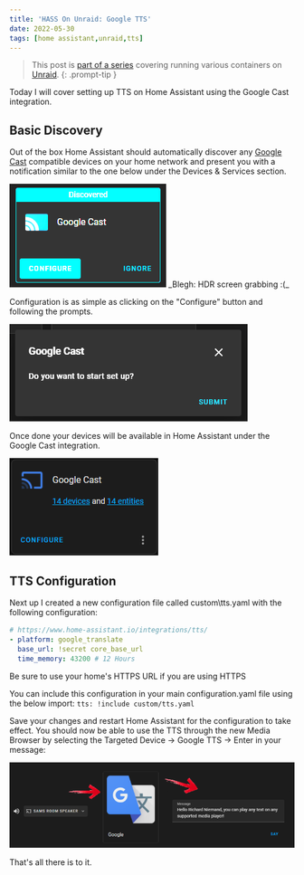 ```yaml
---
title: 'HASS On Unraid: Google TTS'
date: 2022-05-30
tags: [home assistant,unraid,tts]
---
```


> This post is [part of a series](https://www.richardn.ca/series/#unraid-containers-2022) covering running various containers on [Unraid](https://unraid.net/).
{: .prompt-tip }

Today I will cover setting up TTS on Home Assistant using the Google Cast integration.

## Basic Discovery
Out of the box Home Assistant should automatically discover any [Google Cast](https://www.home-assistant.io/integrations/cast/) compatible devices on your home network and present you with a notification similar to the one below under the Devices & Services section.

<img src="./002.png" alt="" />
_Blegh: HDR screen grabbing :(_

Configuration is as simple as clicking on the "Configure" button and following the prompts.

<img src="./003.png" alt="" />

Once done your devices will be available in Home Assistant under the Google Cast integration.

<img src="./004.png" alt="" />

## TTS Configuration
Next up I created a new configuration file called custom\tts.yaml with the following configuration:

```yaml
# https://www.home-assistant.io/integrations/tts/
- platform: google_translate
  base_url: !secret core_base_url
  time_memory: 43200 # 12 Hours
```

Be sure to use your home's HTTPS URL if you are using HTTPS

You can include this configuration in your main configuration.yaml file using the below import: `tts: !include custom/tts.yaml`

Save your changes and restart Home Assistant for the configuration to take effect.
You should now be able to use the TTS through the new Media Browser by selecting the Targeted Device -> Google TTS -> Enter in your message:

<img src="./005.png" alt="" />

That's all there is to it.

